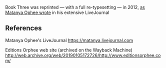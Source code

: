 Book Three was reprinted — with a full re-typesetting — in 2012, [as Matanya Ophee wrote](https://matanya.livejournal.com/123740.html) in his extensive LiveJournal

## References

Matanya Ophee's LiveJournal <https://matanya.livejournal.com>

Editions Orphee web site (archived on the Wayback Machine) <http://web.archive.org/web/20190105172726/http://www.editionsorphee.com/>
